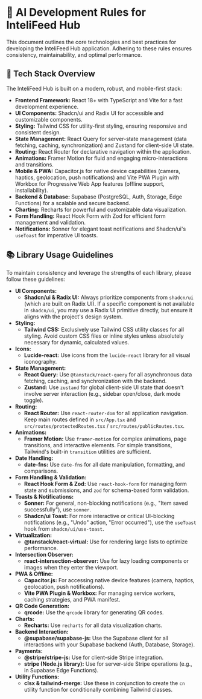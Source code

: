 # 🤖 AI Development Rules for InteliFeed Hub

This document outlines the core technologies and best practices for developing the InteliFeed Hub application. Adhering to these rules ensures consistency, maintainability, and optimal performance.

## 🚀 Tech Stack Overview

The InteliFeed Hub is built on a modern, robust, and mobile-first stack:

*   **Frontend Framework:** React 18+ with TypeScript and Vite for a fast development experience.
*   **UI Components:** Shadcn/ui and Radix UI for accessible and customizable components.
*   **Styling:** Tailwind CSS for utility-first styling, ensuring responsive and consistent design.
*   **State Management:** React Query for server-state management (data fetching, caching, synchronization) and Zustand for client-side UI state.
*   **Routing:** React Router for declarative navigation within the application.
*   **Animations:** Framer Motion for fluid and engaging micro-interactions and transitions.
*   **Mobile & PWA:** Capacitor.js for native device capabilities (camera, haptics, geolocation, push notifications) and Vite PWA Plugin with Workbox for Progressive Web App features (offline support, installability).
*   **Backend & Database:** Supabase (PostgreSQL, Auth, Storage, Edge Functions) for a scalable and secure backend.
*   **Charting:** Recharts for powerful and customizable data visualization.
*   **Form Handling:** React Hook Form with Zod for efficient form management and validation.
*   **Notifications:** Sonner for elegant toast notifications and Shadcn/ui's `useToast` for imperative UI toasts.

## 📚 Library Usage Guidelines

To maintain consistency and leverage the strengths of each library, please follow these guidelines:

*   **UI Components:**
    *   **Shadcn/ui & Radix UI:** Always prioritize components from `shadcn/ui` (which are built on Radix UI). If a specific component is not available in `shadcn/ui`, you may use a Radix UI primitive directly, but ensure it aligns with the project's design system.
*   **Styling:**
    *   **Tailwind CSS:** Exclusively use Tailwind CSS utility classes for all styling. Avoid custom CSS files or inline styles unless absolutely necessary for dynamic, calculated values.
*   **Icons:**
    *   **Lucide-react:** Use icons from the `lucide-react` library for all visual iconography.
*   **State Management:**
    *   **React Query:** Use `@tanstack/react-query` for all asynchronous data fetching, caching, and synchronization with the backend.
    *   **Zustand:** Use `zustand` for global client-side UI state that doesn't involve server interaction (e.g., sidebar open/close, dark mode toggle).
*   **Routing:**
    *   **React Router:** Use `react-router-dom` for all application navigation. Keep main routes defined in `src/App.tsx` and `src/routes/protectedRoutes.tsx` / `src/routes/publicRoutes.tsx`.
*   **Animations:**
    *   **Framer Motion:** Use `framer-motion` for complex animations, page transitions, and interactive elements. For simple transitions, Tailwind's built-in `transition` utilities are sufficient.
*   **Date Handling:**
    *   **date-fns:** Use `date-fns` for all date manipulation, formatting, and comparisons.
*   **Form Handling & Validation:**
    *   **React Hook Form & Zod:** Use `react-hook-form` for managing form state and submissions, and `zod` for schema-based form validation.
*   **Toasts & Notifications:**
    *   **Sonner:** For general, non-blocking notifications (e.g., "Item saved successfully"), use `sonner`.
    *   **Shadcn/ui Toast:** For more interactive or critical UI-blocking notifications (e.g., "Undo" action, "Error occurred"), use the `useToast` hook from `shadcn/ui/use-toast`.
*   **Virtualization:**
    *   **@tanstack/react-virtual:** Use for rendering large lists to optimize performance.
*   **Intersection Observer:**
    *   **react-intersection-observer:** Use for lazy loading components or images when they enter the viewport.
*   **PWA & Offline:**
    *   **Capacitor.js:** For accessing native device features (camera, haptics, geolocation, push notifications).
    *   **Vite PWA Plugin & Workbox:** For managing service workers, caching strategies, and PWA manifest.
*   **QR Code Generation:**
    *   **qrcode:** Use the `qrcode` library for generating QR codes.
*   **Charts:**
    *   **Recharts:** Use `recharts` for all data visualization charts.
*   **Backend Interaction:**
    *   **@supabase/supabase-js:** Use the Supabase client for all interactions with your Supabase backend (Auth, Database, Storage).
*   **Payments:**
    *   **@stripe/stripe-js:** Use for client-side Stripe integration.
    *   **stripe (Node.js library):** Use for server-side Stripe operations (e.g., in Supabase Edge Functions).
*   **Utility Functions:**
    *   **clsx & tailwind-merge:** Use these in conjunction to create the `cn` utility function for conditionally combining Tailwind classes.